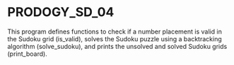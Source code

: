 # PRODOGY_SD_04
This program defines functions to check if a number placement is valid in the Sudoku grid (is_valid), solves the Sudoku puzzle using a backtracking algorithm (solve_sudoku), and prints the unsolved and solved Sudoku grids (print_board). 
